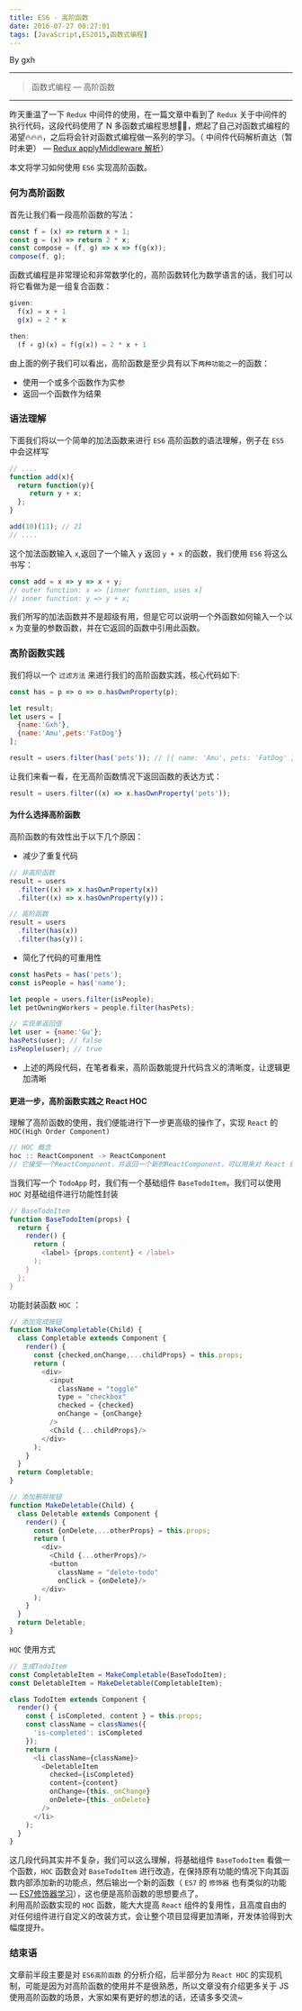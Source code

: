 ```yaml
---
title: ES6 - 高阶函数
date: 2016-07-27 00:27:01
tags: [JavaScript,ES2015,函数式编程]
---
```


By gxh

-------

> 函数式编程 — 高阶函数

-------

昨天重温了一下 `Redux` 中间件的使用，在一篇文章中看到了 `Redux` 关于中间件的执行代码，这段代码使用了 N 多函数式编程思想👏👏，燃起了自己对函数式编程的渴望🔥🔥🔥，之后将会针对函数式编程做一系列的学习。（ 中间件代码解析直达（暂时未更） — [Redux applyMiddleware 解析]()）  

本文将学习如何使用 `ES6` 实现高阶函数。

### 何为高阶函数
首先让我们看一段高阶函数的写法：
```javascript
const f = (x) => return x + 1;
const g = (x) => return 2 * x;
const compose = (f, g) => x => f(g(x));
compose(f, g);
```

函数式编程是非常理论和非常数学化的，高阶函数转化为数学语言的话，我们可以将它看做为是一组复合函数：
```javascript
given:
  f(x) = x + 1
  g(x) = 2 * x

then:
  (f ∘ g)(x) = f(g(x)) = 2 * x + 1
```

由上面的例子我们可以看出，高阶函数是至少具有以下`两种功能之一`的函数：
* 使用一个或多个函数作为实参
* 返回一个函数作为结果

### 语法理解
下面我们将以一个简单的加法函数来进行 `ES6` 高阶函数的语法理解，例子在 `ES5` 中会这样写
```javascript
// ....
function add(x){
  return function(y){
     return y + x;
  };
}

add(10)(11); // 21
// ....
```
这个加法函数输入 `x`,返回了一个输入 `y` 返回 `y + x` 的函数，我们使用 `ES6` 将这么书写：
```javascript
const add = x => y => x + y;
// outer function: x => [inner function, uses x]
// inner function: y => y + x;
```
我们所写的加法函数并不是超级有用，但是它可以说明一个外函数如何输入一个以 `x` 为变量的参数函数，并在它返回的函数中引用此函数。

### 高阶函数实践
我们将以一个 `过滤方法` 来进行我们的高阶函数实践，核心代码如下:
```javascript
const has = p => o => o.hasOwnProperty(p);

let result;
let users = [
  {name:'Gxh'},
  {name:'Amu',pets:'FatDog'}
];

result = users.filter(has('pets')); // [{ name: 'Amu', pets: 'FatDog' }]
```

让我们来看一看，在无高阶函数情况下返回函数的表达方式：
```javascript
result = users.filter((x) => x.hasOwnProperty('pets'));
```

#### 为什么选择高阶函数
高阶函数的有效性出于以下几个原因：
* 减少了重复代码

```javascript
// 非高阶函数
result = users
  .filter((x) => x.hasOwnProperty(x))
  .filter((x) => x.hasOwnProperty(y))；

// 高阶函数
result = users
  .filter(has(x))
  .filter(has(y))；
```
* 简化了代码的可重用性

```javascript
const hasPets = has('pets');
const isPeople = has('name');

let people = users.filter(isPeople);
let petOwningWorkers = people.filter(hasPets);

// 实现单返回值
let user = {name:'Gu'};
hasPets(user); // false
isPeople(user); // true
```
* 上述的两段代码，在笔者看来，高阶函数能提升代码含义的清晰度，让逻辑更加清晰

#### 更进一步，高阶函数实践之 React HOC
理解了高阶函数的使用，我们便能进行下一步更高级的操作了，实现 `React` 的 `HOC(High Order Component)`
```javascript
// HOC 概念
hoc :: ReactComponent -> ReactComponent
// 它接受一个ReactComponent，并返回一个新的ReactComponent，可以用来对 React 组件进行改造
```
当我们写一个 `TodoApp` 时，我们有一个基础组件 `BaseTodoItem`，我们可以使用 `HOC` 对基础组件进行功能性封装
```javascript
// BaseTodoItem
function BaseTodoItem(props) {
  return {
    render() {
      return (
        <label> {props.content} < /label>
      );
    }
  };
}
```
功能封装函数 `HOC` ：
```javascript
// 添加完成按钮
function MakeCompletable(Child) {
  class Completable extends Component {
    render() {
      const {checked,onChange,...childProps} = this.props;
      return (
        <div>
          <input
            className = "toggle"
            type = "checkbox"
            checked = {checked}
            onChange = {onChange}
          />
          <Child {...childProps}/>
        </div>
      );
    }
  }
  return Completable;
}

// 添加删除按钮
function MakeDeletable(Child) {
  class Deletable extends Component {
    render() {
      const {onDelete,...otherProps} = this.props;
      return (
        <div>
          <Child {...otherProps}/>
          <button
            className = "delete-todo"
            onClick = {onDelete}/>
        </div>
      );
    }
  }
  return Deletable;
}
```
`HOC` 使用方式
```javascript
// 生成TodoItem
const CompletableItem = MakeCompletable(BaseTodoItem);
const DeletableItem = MakeDeletable(CompletableItem);

class TodoItem extends Component {
  render() {
    const { isCompleted, content } = this.props;
    const className = classNames({
      'is-completed': isCompleted
    });
    return (
      <li className={className}>
        <DeletableItem
          checked={isCompleted}
          content={content}
          onChange={this._onChange}
          onDelete={this._onDelete}
        />
      </li>
    );
  }
}
```
这几段代码其实并不复杂，我们可以这么理解，将基础组件 `BaseTodoItem` 看做一个函数，`HOC` 函数会对 `BaseTodoItem` 进行改造，在保持原有功能的情况下向其函数内部添加新的功能点，然后输出一个新的函数（ `ES7` 的 `修饰器` 也有类似的功能 — [ES7修饰器学习](https://github.com/gu-xionghong/iCoding/blob/master/2016/07/ES7修饰器学习.md)），这也便是高阶函数的思想要点了。  
利用高阶函数实现的 `HOC` 函数，能大大提高 `React` 组件的复用性，且高度自由的对任何组件进行自定义的改装方式，会让整个项目显得更加清晰，开发体验得到大幅度提升。

### 结束语
文章前半段主要是对 `ES6高阶函数` 的分析介绍，后半部分为 `React HOC` 的实现机制，可能是因为对高阶函数的使用并不是很熟悉，所以文章没有介绍更多关于 JS 使用高阶函数的场景，大家如果有更好的想法的话，还请多多交流~
